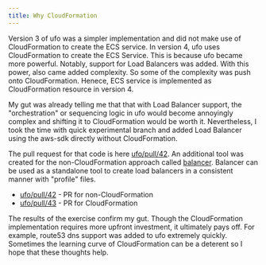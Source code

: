 ```yaml
---
title: Why CloudFormation
---
```


Version 3 of ufo was a simpler implementation and did not make use of CloudFormation to create the ECS service. In version 4, ufo uses CloudFormation to create the ECS Service.  This is because ufo became more powerful. Notably, support for Load Balancers was added. With this power, also came added complexity. So some of the complexity was push onto CloudFormation.  Henece, ECS service is implemented as CloudFormation resource in version 4.

My gut was already telling me that that with Load Balancer support, the "orchestration" or sequencing logic in ufo would become annoyingly complex and shifting it to CloudFormation would be worth it. Nevertheless, I took the time with quick experimental branch and added Load Balancer using the aws-sdk directly without CloudFormation.

The pull request for that code is here [ufo/pull/42](https://github.com/tongueroo/ufo/pull/42). An additional tool was created for the non-CloudFormation approach called [balancer](https://github.com/tongueroo/balancer). Balancer can be used as a standalone tool to create load balancers in a consistent manner with "profile" files.

* [ufo/pull/42](https://github.com/tongueroo/ufo/pull/42) - PR for non-CloudFormation
* [ufo/pull/43](https://github.com/tongueroo/ufo/pull/43) - PR for CloudFormation

The results of the exercise confirm my gut.  Though the CloudFormation implementation requires more upfront investment, it ultimately pays off.  For example, route53 dns support was added to ufo extremely quickly.  Sometimes the learning curve of CloudFormation can be a deterent so I hope that these thoughts help.
